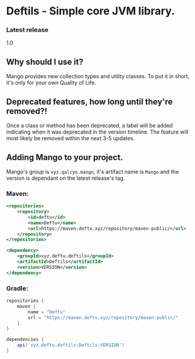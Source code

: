 # Deftils - Simple core JVM library.

### Latest release
1.0

## Why should I use it?

Mango provides new collection types and utility classes. To put it in short, it's only for your own Quality of Life.

## Deprecated features, how long until they're removed?!

Once a class or method has been deprecated, a label will be added indicating when it was deprecated in the version timeline. The feature will most likely be removed within the next 3-5 updates.

## Adding Mango to your project.
Mango's group is `xyz.qalcyo.mango`, it's artifact name is `Mango` and the version is dependant on the latest release's tag.

### Maven:
```xml
<repositories>
    <repository>
        <id>deftu</id>
        <name>Deftu</name>
        <url>https://maven.deftu.xyz/repository/maven-public/</url>
    </repository>
</repositories>

<dependency>
    <groupId>xyz.deftu.deftils</groupId>
    <artifactId>Deftils</artifactId>
    <version>VERSION</version>
</dependency>
```

### Gradle:
```gradle
repositories {
    maven {
        name = "Deftu"
        url = "https://maven.deftu.xyz/repository/maven-public/"
    }
}

dependencies {
    api('xyz.deftu.deftils:Deftils:VERSION')
}
```
